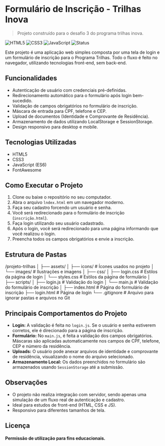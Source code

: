 # Formulário de Inscrição - Trilhas Inova
> Projeto construído para o desafio 3 do programa trilhas inova.
> 

![HTML5](https://img.shields.io/badge/HTML5-E34F26?style=flat-square&logo=html5&logoColor=white)
![CSS3](https://img.shields.io/badge/CSS3-1572B6?style=flat-square&logo=css3&logoColor=white)
![JavaScript](https://img.shields.io/badge/JavaScript-F7DF1E?style=flat-square&logo=javascript&logoColor=black)
![Status](https://img.shields.io/badge/Status-Em%20Desenvolcimento-brightgreen?style=flat-square)


Este projeto é uma aplicação web simples composta por uma tela de login e um formulário de inscrição para o Programa Trilhas. Todo o fluxo é feito no navegador, utilizando tecnologias front-end, sem back-end.

## Funcionalidades

- Autenticação de usuário com credenciais pré-definidas.
- Redirecionamento automático para o formulário após login bem-sucedido.
- Validação de campos obrigatórios no formulário de inscrição.
- Máscara de entrada para CPF, telefone e CEP.
- Upload de documentos (Identidade e Comprovante de Residência).
- Armazenamento de dados utilizando LocalStorage e SessionStorage.
- Design responsivo para desktop e mobile.

## Tecnologias Utilizadas

- HTML5
- CSS3
- JavaScript (ES6)
- FontAwesome

## Como Executar o Projeto

1. Clone ou baixe o repositório no seu computador.
2. Abra o arquivo `lndex.html` em um navegador moderno.
3. Faça seu cadastro forcendo um usuário e senha.
4. Você será redirecionado para o formulário de inscrição (`inscrição.html`).
5. Faça login utilizando seu usuário cadastrado.
6. Após o login, você será redirecionado para uma página informando que você realizou o login.
7. Preencha todos os campos obrigatórios e envie a inscrição.

## Estrutura de Pastas

/projeto-trilhas │ ├── assets/ │ ├── icons/ # Ícones usados no projeto │ └── images/ # Ilustrações e imagens │ ├── css/ │ ├── login.css # Estilos da página de login │ └── styles.css # Estilos da página de formulário │ ├── scripts/ │ ├── login.js # Validação do login │ └── main.js # Validação do formulário de inscrição │ ├── index.html # Página do formulário de inscrição ├── login.html # Página de login └── .gitignore # Arquivo para ignorar pastas e arquivos no Git


## Principais Comportamentos do Projeto

- **Login:** A validação é feita no `login.js`. Se o usuário e senha estiverem corretos, ele é direcionado para a página de inscrição.
- **Formulário:** No `main.js`, é feita a validação dos campos obrigatórios. Máscaras são aplicadas automaticamente nos campos de CPF, telefone, CEP e número da residência.
- **Uploads:** O usuário pode anexar arquivos de identidade e comprovante de residência, visualizando o nome do arquivo selecionado.
- **Armazenamento Local:** Os dados preenchidos no formulário são armazenados usando `SessionStorage` até a submissão.

## Observações

- O projeto não realiza integração com servidor, sendo apenas uma simulação de um fluxo real de autenticação e cadastro.
- Ideal para estudos de front-end (HTML, CSS e JS).
- Responsivo para diferentes tamanhos de tela.

## Licença

#### Permissão de utilização para fins educacionais.
